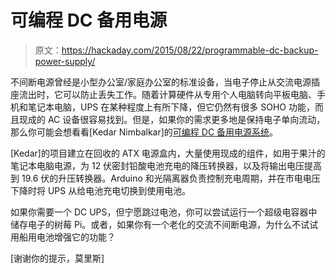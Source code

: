 # 可编程 DC 备用电源

> 原文：<https://hackaday.com/2015/08/22/programmable-dc-backup-power-supply/>

不间断电源曾经是小型办公室/家庭办公室的标准设备，当电子停止从交流电源插座流出时，它可以防止丢失工作。随着计算硬件从专用个人电脑转向平板电脑、手机和笔记本电脑，UPS 在某种程度上有所下降，但它仍然有很多 SOHO 功能，而且现成的 AC 设备很容易找到。但是，如果你的需求更多地是保持电子单向流动，那么你可能会想看看[Kedar Nimbalkar]的[可编程 DC 备用电源系统](https://www.youtube.com/watch?v=sdZuqFaXjGE)。

[Kedar]的项目建立在回收的 ATX 电源盒内，大量使用现成的组件，如用于果汁的笔记本电脑电源，为 12 伏密封铅酸电池充电的降压转换器，以及将输出电压提高到 19.6 伏的升压转换器。Arduino 和光隔离器负责控制充电周期，并在市电电压下降时将 UPS 从给电池充电切换到使用电池。

如果你需要一个 DC UPS，但宁愿跳过电池，你可以尝试运行一个超级电容器中储存电子的树莓 Pi。或者，如果你有一个老化的交流不间断电源，为什么不试试用船用电池增强它的功能？

[谢谢你的提示，莫里斯]